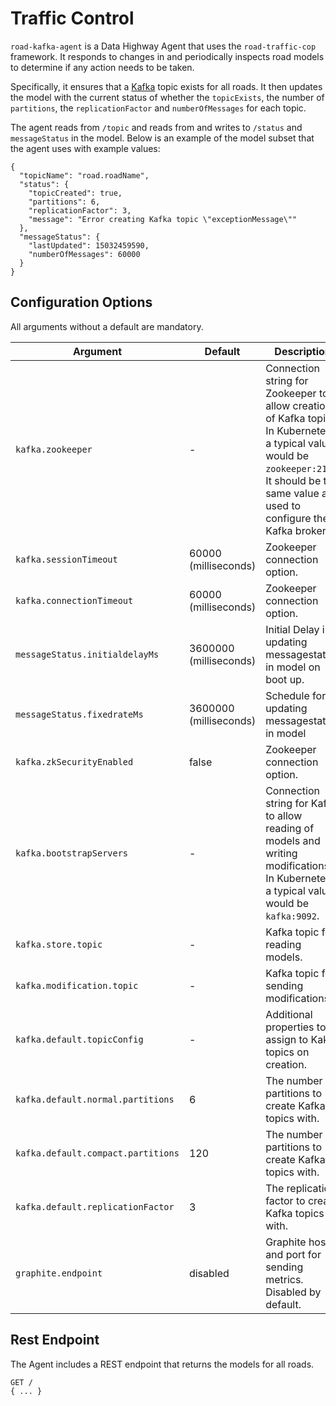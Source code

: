 # Traffic Control

`road-kafka-agent` is a Data Highway Agent that uses the `road-traffic-cop` framework. It responds to changes in and
periodically inspects road models to determine if any action needs to be taken.

Specifically, it ensures that a [Kafka](https://kafka.apache.org/) topic exists for all roads. It then updates the
model with the current status of whether the `topicExists`, the number of `partitions`, the `replicationFactor` and 
`numberOfMessages` for each topic.

The agent reads from `/topic` and reads from and writes to `/status` and `messageStatus` in the model. Below is an example of the model
subset that the agent uses with example values:

```
{
  "topicName": "road.roadName",
  "status": {
    "topicCreated": true,
    "partitions": 6,
    "replicationFactor": 3,
    "message": "Error creating Kafka topic \"exceptionMessage\""
  },
  "messageStatus": {
    "lastUpdated": 15032459590,
    "numberOfMessages": 60000
  }
}
```

## Configuration Options

All arguments without a default are mandatory.

| Argument                            | Default                | Description
|---                                  |---                     |---
| `kafka.zookeeper`                   | -                      | Connection string for Zookeeper to allow creation of Kafka topics. In Kubernetes, a typical value would be `zookeeper:2181`. It should be the same value as used to configure the Kafka brokers.
| `kafka.sessionTimeout`              | 60000 (milliseconds)   | Zookeeper connection option.
| `kafka.connectionTimeout`           | 60000 (milliseconds)   | Zookeeper connection option.
| `messageStatus.initialdelayMs`      | 3600000 (milliseconds) | Initial Delay in updating messagestatus in model on boot up.
| `messageStatus.fixedrateMs`         | 3600000 (milliseconds) | Schedule for updating messagestatus in model
| `kafka.zkSecurityEnabled`           | false                  | Zookeeper connection option.
| `kafka.bootstrapServers`            | -                      | Connection string for Kafka to allow reading of models and writing modifications. In Kubernetes, a typical value would be `kafka:9092`.
| `kafka.store.topic`                 | -                      | Kafka topic for reading models.
| `kafka.modification.topic`          | -	                     | Kafka topic for sending modifications.
| `kafka.default.topicConfig`         | -                      | Additional properties to assign to Kakfa topics on creation.
| `kafka.default.normal.partitions`   | 6                      | The number of partitions to create Kafka topics with.
| `kafka.default.compact.partitions`  | 120                    | The number of partitions to create Kafka topics with.
| `kafka.default.replicationFactor`   | 3                      | The replication factor to create Kafka topics with.
| `graphite.endpoint`                 | disabled               | Graphite host and port for sending metrics. Disabled by default.

## Rest Endpoint

The Agent includes a REST endpoint that returns the models for all roads.

```
GET /
{ ... }
```
